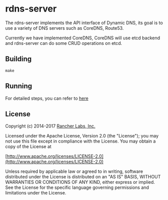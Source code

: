 rdns-server
========

The rdns-server implements the API interface of Dynamic DNS, its goal is to use a variety of DNS servers such as CoreDNS, Route53.

Currently we have implemented CoreDNS, CoreDNS will use etcd backend and rdns-server can do some CRUD operations on etcd.

## Building

`make`

## Running

For detailed steps, you can refer to [here](deploy/README.md)

## License
Copyright (c) 2014-2017 [Rancher Labs, Inc.](http://rancher.com)

Licensed under the Apache License, Version 2.0 (the "License");
you may not use this file except in compliance with the License.
You may obtain a copy of the License at

[http://www.apache.org/licenses/LICENSE-2.0](http://www.apache.org/licenses/LICENSE-2.0)

Unless required by applicable law or agreed to in writing, software
distributed under the License is distributed on an "AS IS" BASIS,
WITHOUT WARRANTIES OR CONDITIONS OF ANY KIND, either express or implied.
See the License for the specific language governing permissions and
limitations under the License.
